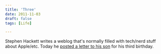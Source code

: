 ```yaml
---
title: 'Three'
date: 2011-11-03
draft: false
tags: [Life]

---
```


Stephen Hackett writes a weblog that's normally filled with tech/nerd stuff about Apple/etc. Today he [posted a letter to his son](http://512pixels.net/three/) for his third birthday.